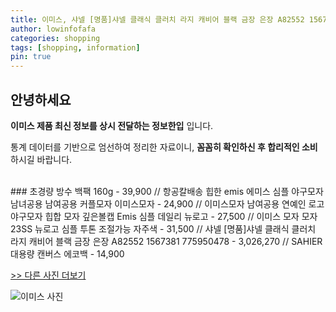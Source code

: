 ```yaml
---
title: 이미스, 샤넬 [명품]샤넬 클래식 클러치 라지 캐비어 블랙 금장 은장 A82552 1567381 775950478
author: lowinfofafa
categories: shopping
tags: [shopping, information]
pin: true
---
```


## 안녕하세요

**이미스 제품 최신 정보를 상시 전달하는 정보한입** 입니다.

통계 데이터를 기반으로 엄선하여 정리한 자료이니, **꼼꼼히 확인하신 후 합리적인 소비**하시길 바랍니다.

<br >
### 초경량 방수 백팩 160g - 39,900 // 항공칼배송 힙한 emis 에미스 심플 야구모자 남녀공용 남여공용 커플모자 이미스모자 - 24,900 // 이미스모자 남여공용 연예인 로고 야구모자 힙합 모자 깊은볼캡 Emis 심플 데일리 뉴로고 - 27,500 // 이미스 모자 모자 23SS 뉴로고 심플 투톤 조절가능 자주색 - 31,500 // 샤넬 [명품]샤넬 클래식 클러치 라지 캐비어 블랙 금장 은장 A82552 1567381 775950478 - 3,026,270 // SAHIER 대용량 캔버스 에코백 - 14,900

[>> 다른 사진 더보기](https://chengsprint.mycafe24.com/2030%eb%8c%80-%ec%97%ac%ec%84%b1%eb%93%a4%ec%9d%b4-%ea%b2%80%ec%83%89-%eb%a7%8e%ec%9d%b4-%ed%95%98%eb%8a%94-%ec%9d%b4%eb%af%b8%ec%8a%a4-%eb%b2%a0%ec%8a%a4%ed%8a%b8-10-%ec%86%8c%ea%b0%9c/)

![이미스 사진](https://thumbnail8.coupangcdn.com/thumbnails/remote/230x230ex/image/vendor_inventory/05d8/d799b8da2abab29c1df6059ea1bd235c57a9599993e656d9efd89a3f86d1.jpg)
                                
